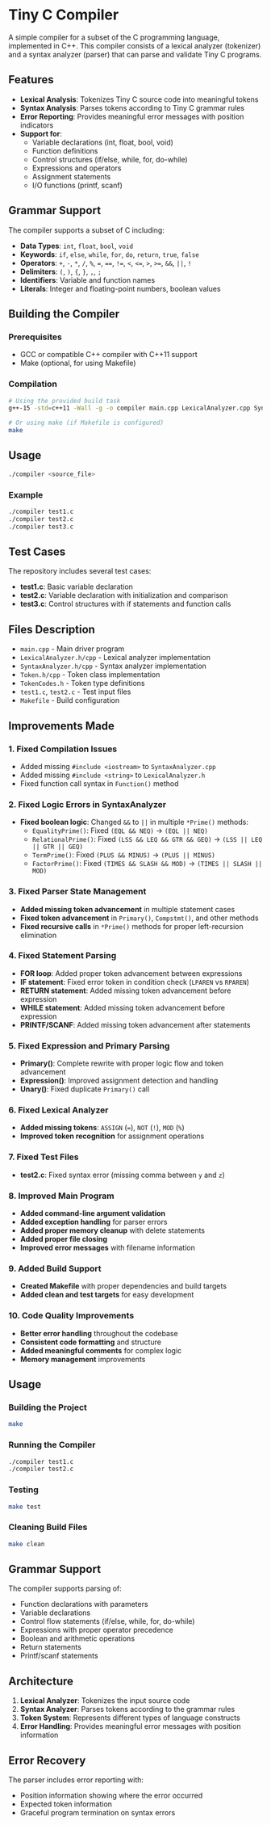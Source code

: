 # Tiny C Compiler

A simple compiler for a subset of the C programming language, implemented in C++. This compiler consists of a lexical analyzer (tokenizer) and a syntax analyzer (parser) that can parse and validate Tiny C programs.

## Features

- **Lexical Analysis**: Tokenizes Tiny C source code into meaningful tokens
- **Syntax Analysis**: Parses tokens according to Tiny C grammar rules
- **Error Reporting**: Provides meaningful error messages with position indicators
- **Support for**:
  - Variable declarations (int, float, bool, void)
  - Function definitions
  - Control structures (if/else, while, for, do-while)
  - Expressions and operators
  - Assignment statements
  - I/O functions (printf, scanf)

## Grammar Support

The compiler supports a subset of C including:

- **Data Types**: `int`, `float`, `bool`, `void`
- **Keywords**: `if`, `else`, `while`, `for`, `do`, `return`, `true`, `false`
- **Operators**: `+`, `-`, `*`, `/`, `%`, `=`, `==`, `!=`, `<`, `<=`, `>`, `>=`, `&&`, `||`, `!`
- **Delimiters**: `(`, `)`, `{`, `}`, `,`, `;`
- **Identifiers**: Variable and function names
- **Literals**: Integer and floating-point numbers, boolean values

## Building the Compiler

### Prerequisites
- GCC or compatible C++ compiler with C++11 support
- Make (optional, for using Makefile)

### Compilation
```bash
# Using the provided build task
g++-15 -std=c++11 -Wall -g -o compiler main.cpp LexicalAnalyzer.cpp SyntaxAnalyzer.cpp Token.cpp

# Or using make (if Makefile is configured)
make
```

## Usage

```bash
./compiler <source_file>
```

### Example
```bash
./compiler test1.c
./compiler test2.c
./compiler test3.c
```

## Test Cases

The repository includes several test cases:

- **test1.c**: Basic variable declaration
- **test2.c**: Variable declaration with initialization and comparison
- **test3.c**: Control structures with if statements and function calls

## Files Description

- `main.cpp` - Main driver program
- `LexicalAnalyzer.h/cpp` - Lexical analyzer implementation
- `SyntaxAnalyzer.h/cpp` - Syntax analyzer implementation  
- `Token.h/cpp` - Token class implementation
- `TokenCodes.h` - Token type definitions
- `test1.c`, `test2.c` - Test input files
- `Makefile` - Build configuration

## Improvements Made

### 1. Fixed Compilation Issues
- Added missing `#include <iostream>` to `SyntaxAnalyzer.cpp`
- Added missing `#include <string>` to `LexicalAnalyzer.h`
- Fixed function call syntax in `Function()` method

### 2. Fixed Logic Errors in SyntaxAnalyzer
- **Fixed boolean logic**: Changed `&&` to `||` in multiple `*Prime()` methods:
  - `EqualityPrime()`: Fixed `(EQL && NEQ)` → `(EQL || NEQ)`  
  - `RelationalPrime()`: Fixed `(LSS && LEQ && GTR && GEQ)` → `(LSS || LEQ || GTR || GEQ)`
  - `TermPrime()`: Fixed `(PLUS && MINUS)` → `(PLUS || MINUS)`
  - `FactorPrime()`: Fixed `(TIMES && SLASH && MOD)` → `(TIMES || SLASH || MOD)`

### 3. Fixed Parser State Management
- **Added missing token advancement** in multiple statement cases
- **Fixed token advancement** in `Primary()`, `Compstmt()`, and other methods
- **Fixed recursive calls** in `*Prime()` methods for proper left-recursion elimination

### 4. Fixed Statement Parsing
- **FOR loop**: Added proper token advancement between expressions
- **IF statement**: Fixed error token in condition check (`LPAREN` vs `RPAREN`)
- **RETURN statement**: Added missing token advancement before expression
- **WHILE statement**: Added missing token advancement before expression
- **PRINTF/SCANF**: Added missing token advancement after statements

### 5. Fixed Expression and Primary Parsing
- **Primary()**: Complete rewrite with proper logic flow and token advancement
- **Expression()**: Improved assignment detection and handling
- **Unary()**: Fixed duplicate `Primary()` call

### 6. Fixed Lexical Analyzer
- **Added missing tokens**: `ASSIGN` (`=`), `NOT` (`!`), `MOD` (`%`)
- **Improved token recognition** for assignment operations

### 7. Fixed Test Files
- **test2.c**: Fixed syntax error (missing comma between `y` and `z`)

### 8. Improved Main Program
- **Added command-line argument validation**
- **Added exception handling** for parser errors
- **Added proper memory cleanup** with delete statements
- **Added proper file closing**
- **Improved error messages** with filename information

### 9. Added Build Support
- **Created Makefile** with proper dependencies and build targets
- **Added clean and test targets** for easy development

### 10. Code Quality Improvements
- **Better error handling** throughout the codebase
- **Consistent code formatting** and structure
- **Added meaningful comments** for complex logic
- **Memory management** improvements

## Usage

### Building the Project
```bash
make
```

### Running the Compiler
```bash
./compiler test1.c
./compiler test2.c
```

### Testing
```bash
make test
```

### Cleaning Build Files
```bash
make clean
```

## Grammar Support

The compiler supports parsing of:
- Function declarations with parameters
- Variable declarations
- Control flow statements (if/else, while, for, do-while)
- Expressions with proper operator precedence
- Boolean and arithmetic operations
- Return statements
- Printf/scanf statements

## Architecture

1. **Lexical Analyzer**: Tokenizes the input source code
2. **Syntax Analyzer**: Parses tokens according to the grammar rules
3. **Token System**: Represents different types of language constructs
4. **Error Handling**: Provides meaningful error messages with position information

## Error Recovery

The parser includes error reporting with:
- Position information showing where the error occurred
- Expected token information
- Graceful program termination on syntax errors
